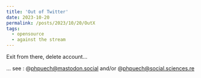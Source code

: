 ```yaml
---
title: 'Out of Twitter'
date: 2023-10-20
permalink: /posts/2023/10/20/OutX
tags:
  - opensource
  - against the stream
---
```


Exit from there, delete account…

… see : @phpuech@mastodon.social and/or @phpuech@social.sciences.re
